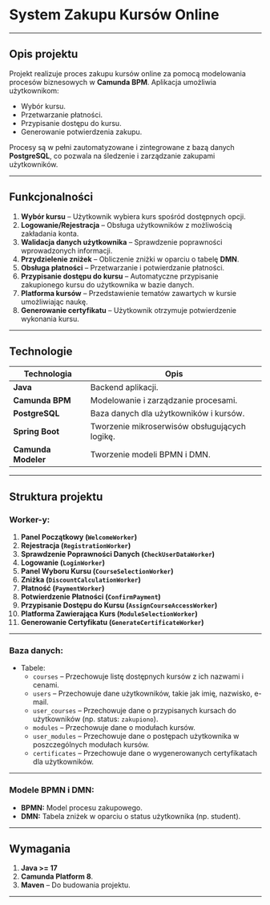 # **System Zakupu Kursów Online**

---

## **Opis projektu**
Projekt realizuje proces zakupu kursów online za pomocą modelowania procesów biznesowych w **Camunda BPM**. Aplikacja umożliwia użytkownikom:
- Wybór kursu.
- Przetwarzanie płatności.
- Przypisanie dostępu do kursu.
- Generowanie potwierdzenia zakupu.

Procesy są w pełni zautomatyzowane i zintegrowane z bazą danych **PostgreSQL**, co pozwala na śledzenie i zarządzanie zakupami użytkowników.

---

## **Funkcjonalności**

1. **Wybór kursu** – Użytkownik wybiera kurs spośród dostępnych opcji.
2. **Logowanie/Rejestracja** – Obsługa użytkowników z możliwością zakładania konta.
3. **Walidacja danych użytkownika** – Sprawdzenie poprawności wprowadzonych informacji.
4. **Przydzielenie zniżek** – Obliczenie zniżki w oparciu o tabelę **DMN**.
5. **Obsługa płatności** – Przetwarzanie i potwierdzanie płatności.
6. **Przypisanie dostępu do kursu** – Automatyczne przypisanie zakupionego kursu do użytkownika w bazie danych.
7. **Platforma kursów** – Przedstawienie tematów zawartych w kursie umożliwiając naukę.
8. **Generowanie certyfikatu** – Użytkownik otrzymuje potwierdzenie wykonania kursu.

---

## **Technologie**

| Technologia         | Opis                                          |
|----------------------|----------------------------------------------|
| **Java**            | Backend aplikacji.                          |
| **Camunda BPM**      | Modelowanie i zarządzanie procesami.         |
| **PostgreSQL**       | Baza danych dla użytkowników i kursów.       |
| **Spring Boot**      | Tworzenie mikroserwisów obsługujących logikę.|
| **Camunda Modeler**  | Tworzenie modeli BPMN i DMN.                |

---

## **Struktura projektu**

### **Worker-y:**
1. **Panel Początkowy (`WelcomeWorker`)**
2. **Rejestracja (`RegistrationWorker`)**
3. **Sprawdzenie Poprawności Danych (`CheckUserDataWorker`)**
4. **Logowanie (`LoginWorker`)**
5. **Panel Wyboru Kursu (`CourseSelectionWorker`)**
6. **Zniżka (`DiscountCalculationWorker`)**
7. **Płatność (`PaymentWorker`)**
8. **Potwierdzenie Płatności (`ConfirmPayment`)**
9. **Przypisanie Dostępu do Kursu (`AssignCourseAccessWorker`)**
10. **Platforma Zawierająca Kurs (`ModuleSelectionWorker`)**
11. **Generowanie Certyfikatu (`GenerateCertificateWorker`)**

---

### **Baza danych:**
- Tabele:
  - `courses` – Przechowuje listę dostępnych kursów z ich nazwami i cenami.
  - `users` – Przechowuje dane użytkowników, takie jak imię, nazwisko, e-mail.
  - `user_courses` – Przechowuje dane o przypisanych kursach do użytkowników (np. status: `zakupiono`).
  - `modules` – Przechowuje dane o modułach kursów.
  - `user_modules` – Przechowuje dane o postępach użytkownika w poszczególnych modułach kursów.
  - `certificates` – Przechowuje dane o wygenerowanych certyfikatach dla użytkowników.

---

### **Modele BPMN i DMN:**
- **BPMN:** Model procesu zakupowego.
- **DMN:** Tabela zniżek w oparciu o status użytkownika (np. student).

---

## **Wymagania**

1. **Java >= 17**
2. **Camunda Platform 8**.
3. **Maven** – Do budowania projektu.

---
